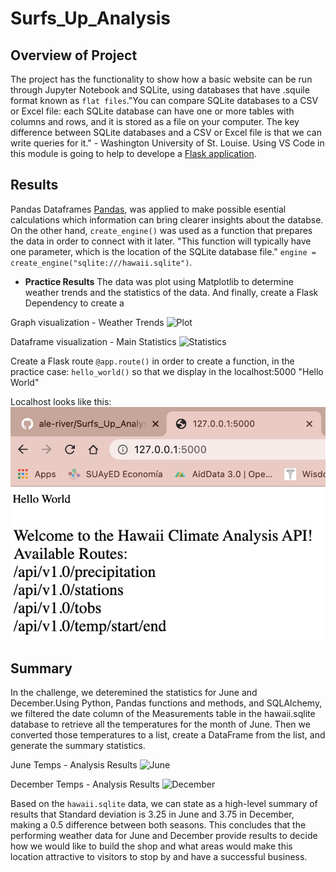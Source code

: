 # **Surfs_Up_Analysis**

## **Overview of Project**

The project has the functionality to show how a basic website can be run through Jupyter Notebook and SQLite, using databases that have .squile format known as `flat files`."You can compare SQLite databases to a CSV or Excel file: each SQLite database can have one or more tables with columns and rows, and it is stored as a file on your computer. The key difference between SQLite databases and a CSV or Excel file is that we can write queries for it." - Washington University of St. Louise.
Using VS Code in this module is going to help to develope a [Flask application](https://flask.palletsprojects.com/en/2.0.x/).


## **Results**

Pandas Dataframes [Pandas](https://pandas.pydata.org/), was applied to make possible esential calculations which information can bring clearer insights about the databse. 
On the other hand, `create_engine()` was used as a function that prepares the data in order to connect with it later. "This function will typically have one parameter, which is the location of the SQLite database file." `engine = create_engine("sqlite:///hawaii.sqlite")`.

- **Practice Results**
The data was plot using Matplotlib to determine weather trends and the statistics of the data. And finally, create a Flask Dependency to create a 

Graph visualization - Weather Trends
![Plot]()

Dataframe visualization - Main Statistics
![Statistics]()

Create a Flask route `@app.route()` in order to create a function, in the practice case: `hello_world()` so that we display in the localhost:5000 "Hello World"

Localhost looks like this:
![local](resources/app.py_Hello%20World!.png)
![local2](resources/app2.py_Hawaii%20APIs.png)


## **Summary**

In the challenge, we deteremined the statistics for June and December.Using Python, Pandas functions and methods, and SQLAlchemy, we filtered the date column of the Measurements table in the hawaii.sqlite database to retrieve all the temperatures for the month of June. Then we converted those temperatures to a list, create a DataFrame from the list, and generate the summary statistics.

June Temps - Analysis Results
![June]()

December Temps - Analysis Results
![December]()

Based on the `hawaii.sqlite` data, we can state as a high-level summary of results that Standard deviation is 3.25 in June and 3.75 in December, making a 0.5 difference between both seasons. This concludes that the performing weather data for June and December provide results to decide how we would like to build the shop and what areas would make this location attractive to visitors to stop by and have a successful business.
